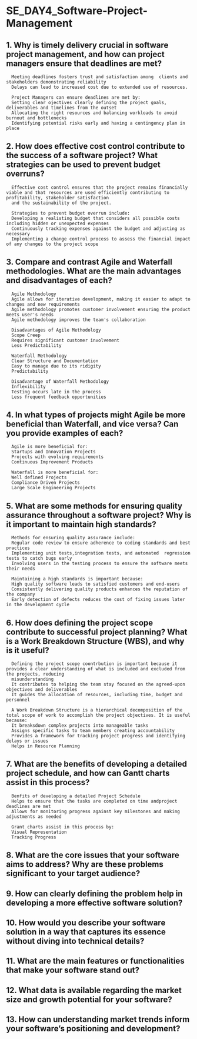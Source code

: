 # SE_DAY4_Software-Project-Management
## 1. Why is timely delivery crucial in software project management, and how can project managers ensure that deadlines are met?
      Meeting deadlines fosters trust and satisfaction among  clients and stakeholders demonstrating reliability 
      Delays can lead to increased cost due to extended use of resources.
      
      Project Managers can ensure deadlines are met by:
      Setting clear ojectives clearly defining the project goals, deliverables and timelines from the outset
      Allocating the right resources and balancing workloads to avoid burnout and bottlenecks
      Identifying potential risks early and having a contingency plan in place

## 2. How does effective cost control contribute to the success of a software project? What strategies can be used to prevent budget overruns?
      Effective cost control ensures that the project remains financially viable and that resources are used efficiently contributing to profitability, stakeholder satisfaction 
      and the sustainability of the project.

      Strategies to prevent budget overrun include:
      Developing a realisting budget that considers all possible costs including hidden or unexpected expenses
      Continuously tracking expenses against the budget and adjusting as necessary
      Implementing a change control process to assess the financial impact of any changes to the project scope

## 3. Compare and contrast Agile and Waterfall methodologies. What are the main advantages and disadvantages of each?
      Agile Methodology
      Agile allows for iterative development, making it easier to adapt to changes and new requirements
      Agile methodology promotes customer involvement ensuring the product meets user's needs
      Agile methodology improves the team's collaboration

      Disadvantages of Agile Methodology
      Scope Creep
      Requires significant customer involvement
      Less Predictability

      Waterfall Methodology
      Clear Structure and Documentation
      Easy to manage due to its ridigity
      Predictability

      Disadvantage of Waterfall Methodology
      Inflexibility
      Testing occurs late in the process
      Less frequent feedback opportunities

## 4. In what types of projects might Agile be more beneficial than Waterfall, and vice versa? Can you provide examples of each?
      Agile is more beneficial for:
      Startups and Innovation Projects
      Projects with evolving requirements
      Continuous Improvement Products

      Waterfall is more beneficial for:
      Well defined Projects
      Compliance Driven Projects
      Large Scale Engineering Projects

## 5. What are some methods for ensuring quality assurance throughout a software project? Why is it important to maintain high standards?
      Methods for ensuring quality assurance include:
      Regular code review to ensure adherence to coding standards and best practices
      Implementing unit tests,integration tests, and automated  regression tests to catch bugs early
      Involving users in the testing process to ensure the software meets their needs
      
      Maintaining a high standards is important because:
      High quality software leads to satisfied customers and end-users
      Consistently delivering quality products enhances the reputation of the company
      Early detection of defects reduces the cost of fixing issues later in the development cycle
 
## 6. How does defining the project scope contribute to successful project planning? What is a Work Breakdown Structure (WBS), and why is it useful?
      Defining the project scope coontrbution is important because it provides a clear understanding of what is included and excluded from the projects, reducing 
      misunderstanding
      It contributes to helping the team stay focused on the agreed-upon objectives and deliverables
      It guides the allocation of resources, including time, budget and personnel
      
      A Work Breakdown Structure is a hierarchical decomposition of the total scope of work to accomplish the project objectives. It is useful because:
      It breaksdown complex projects into manageable tasks
      Assigns specific tasks to team members creating accountability
      Provides a framework for tracking project progress and identifying delays or issues
      Helps in Resource Planning
## 7. What are the benefits of developing a detailed project schedule, and how can Gantt charts assist in this process?
      Benfits of developing a detailed Project Schedule
      Helps to ensure that the tasks are completed on time andproject deadlines are met
      Allows for monitoring progress against key milestones and making adjustments as needed
      
      Grant charts assist in this process by:
      Visual Representation
      Tracking Progress 
## 8. What are the core issues that your software aims to address? Why are these problems significant to your target audience?
      
## 9. How can clearly defining the problem help in developing a more effective software solution?
## 10. How would you describe your software solution in a way that captures its essence without diving into technical details?
## 11. What are the main features or functionalities that make your software stand out?
## 12. What data is available regarding the market size and growth potential for your software?
## 13. How can understanding market trends inform your software’s positioning and development?
